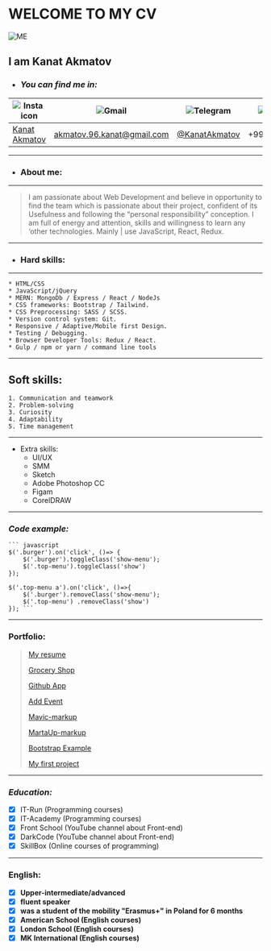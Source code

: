 # WELCOME TO MY CV
![ME](https://i.ibb.co/Yj9LBJr/my-pic.jpg)
## I am **Kanat Akmatov**

* ### _You can find me in:_

| ![Insta icon](https://i.ibb.co/1079MtZ/linkedin.png) | ![Gmail](https://i.ibb.co/BGmMG8P/gmail-icon.png) | ![Telegram](https://i.ibb.co/4VDrD47/telegram-icon.png) | ![Cellphone](https://i.ibb.co/Pcj7K30/cellphone-icon.png) |
| ------------ | ------------- | ------------- | ------------- |
| [Kanat Akmatov](https://www.linkedin.com/in/kanat-akmatov-1454b3177/) | [akmatov.96.kanat@gmail.com](https://www.google.com/intl/ru/gmail/about/#) | [@KanatAkmatov](https://t.me/KanatAkmatov) | +996558319126 |
---
* ### About me:
---
> I am passionate about Web Development and
> believe in opportunity to find the team which is
> passionate about their project, confident of its
> Usefulness and following the “personal
> responsibility” conception. I am full of energy
> and attention, skills and willingness to learn any
> ‘other technologies. Mainly | use JavaScript,
> React, Redux.
---

* ### Hard skills:
---
    * HTML/CSS
    * JavaScript/jQuery
    * MERN: MongoDb / Express / React / NodeJs
    * CSS frameworks: Bootstrap / Tailwind.
    * CSS Preprocessing: SASS / SCSS.
    * Version control system: Git.
    * Responsive / Adaptive/Mobile first Design.
    * Testing / Debugging.
    * Browser Developer Tools: Redux / React.
    * Gulp / npm or yarn / command line tools
    
---
Soft skills:
-
    1. Communication and teamwork 
    2. Problem-solving
    3. Curiosity
    4. Adaptability
    5. Time management
---    

* Extra skills:
    * UI/UX
    * SMM 
    * Sketch
    * Adobe Photoshop CC
    * Figam
    * CorelDRAW
---
### _Code example:_
    ``` javascript
    $('.burger').on('click', ()=> {
        $('.burger').toggleClass('show-menu');
        $('.top-menu').toggleClass('show')
    });

    $('.top-menu a').on('click', ()=>{
        $('.burger').removeClass('show-menu');
        $('.top-menu') .removeClass('show')
    }); ```
---
### Portfolio:

> [My resume](https://kanatakmatov.github.io/my-resume/) 
>
> [Grocery Shop](https://grocery--shop.herokuapp.com/)
>
> [Github App](https://github--app.herokuapp.com/)
>
> [Add Event](https://addevent-app.herokuapp.com/)
>
> [Mavic-markup](https://kanatakmatov.github.io/mavic/)
>
> [MartaUp-markup](https://kanatakmatov.github.io/marta-markup/)
>
> [Bootstrap Example](https://kanatakmatov.github.io/bootstrap-example/)
>
> [My first project](https://kanatakmatov.github.io/my-first-maket/)
---
### *Education:*

- [x] IT-Run (Programming courses)
- [x] IT-Academy (Programming courses)
- [x] Front School (YouTube channel about Front-end)
- [x] DarkCode (YouTube channel about Front-end)
- [x] SkillBox (Online courses of programming)
---
### __English:__

- [x] **Upper-intermediate/advanced**
- [x] **fluent speaker**
- [x] **was a student of the mobility "Erasmus+" in Poland for 6 months**
- [x] **American School (English courses)**
- [x] **London School (English courses)**
- [x] **MK International (English courses)**
